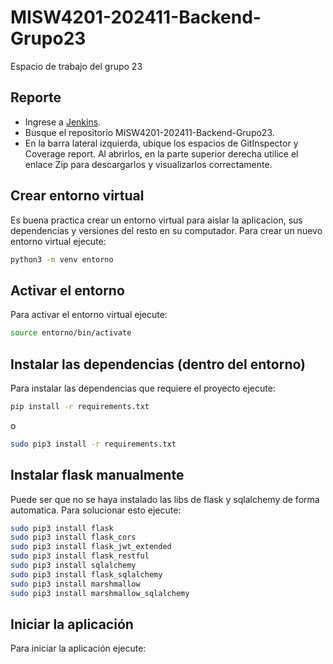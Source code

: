 # MISW4201-202411-Backend-Grupo23
Espacio de trabajo del grupo 23
 
## Reporte
* Ingrese a [Jenkins](http://157.253.238.75:8080/jenkins-misovirtual/).
* Busque el repositorio MISW4201-202411-Backend-Grupo23.
* En la barra lateral izquierda, ubique los espacios de GitInspector y Coverage report. Al abrirlos, en la parte superior derecha utilice el enlace Zip para descargarlos y visualizarlos correctamente.

## Crear entorno virtual
Es buena practica crear un entorno virtual para aislar la aplicacion, sus dependencias y versiones del resto en su computador.
Para crear un nuevo entorno virtual ejecute:

```bash
python3 -m venv entorno
```

## Activar el entorno
Para activar el entorno virtual ejecute:
```bash
source entorno/bin/activate
```

## Instalar las dependencias (dentro del entorno)
Para instalar las dependencias que requiere el proyecto ejecute:
```bash
pip install -r requirements.txt
```

o

```bash
sudo pip3 install -r requirements.txt
```

## Instalar flask manualmente
Puede ser que no se haya instalado las libs de flask y sqlalchemy de forma automatica. Para solucionar esto ejecute:

```bash
sudo pip3 install flask
sudo pip3 install flask_cors
sudo pip3 install flask_jwt_extended
sudo pip3 install flask_restful
sudo pip3 install sqlalchemy
sudo pip3 install flask_sqlalchemy
sudo pip3 install marshmallow
sudo pip3 install marshmallow_sqlalchemy
```

## Iniciar la aplicación
Para iniciar la aplicación ejecute:
